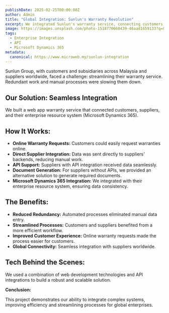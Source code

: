 ```yaml
---
publishDate: 2025-02-25T00:00:00Z
author: Admin
title: "Global Integration: Sunlun's Warranty Revolution"
excerpt: We integrated Sunlun's warranty service, connecting customers, suppliers, and Microsoft Dynamics 365. Reduced redundancy, streamlined processes.
image: https://images.unsplash.com/photo-1518770660439-46aad1659133?q=80&w=2070&auto=format&fit=crop&ixlib=rb-4.0.3&ixid=M3wxMjA3fDB8MHxwaGoto-wpAgefHx8fGVufDB8fHx8fA%3D%3D
tags:
  - Enterprise Integration
  - API
  - Microsoft Dynamics 365
metadata:
  canonical: https://www.microweb.my/sunlun-integration
---
```


Sunlun Group, with customers and subsidiaries across Malaysia and suppliers worldwide, faced a challenge: streamlining their warranty service. Redundant work and manual processes were slowing them down.

## Our Solution: Seamless Integration

We built a web app warranty service that connected customers, suppliers, and their enterprise resource system (Microsoft Dynamics 365).

## How It Works:

* **Online Warranty Requests:** Customers could easily request warranties online.
* **Direct Supplier Integration:** Data was sent directly to suppliers' backends, reducing manual work.
* **API Support:** Suppliers with API integration received data seamlessly.
* **Document Generation:** For suppliers without APIs, we provided an alternative solution to generate required documents.
* **Microsoft Dynamics 365 Integration:** We integrated with their enterprise resource system, ensuring data consistency.

## The Benefits:

* **Reduced Redundancy:** Automated processes eliminated manual data entry.
* **Streamlined Processes:** Customers and suppliers benefited from a more efficient workflow.
* **Improved Customer Experience:** Online warranty requests made the process easier for customers.
* **Global Connectivity:** Seamless integration with suppliers worldwide.

## Tech Behind the Scenes:

We used a combination of web development technologies and API integrations to build a robust and scalable solution.

**Conclusion:**

This project demonstrates our ability to integrate complex systems, improving efficiency and streamlining processes for global enterprises.

